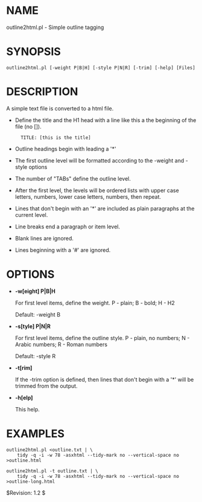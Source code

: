 # NAME

outline2html.pl - Simple outline tagging

# SYNOPSIS

    outline2html.pl [-weight P|B|H] [-style P|N|R] [-trim] [-help] [Files] 

# DESCRIPTION

A simple text file is converted to a html file.

- Define the title and the H1 head with a line like this a the
beginning of the file (no \[\]).

        TITLE: [this is the title]

- Outline headings begin with leading a '\*'
- The first outline level will be formatted according to the
-weight and -style options
- The number of "TABs" define the outline level.
- After the first level, the levels will be ordered lists with
upper case letters, numbers, lower case letters, numbers, then repeat.
- Lines that don't begin with an '\*' are included as plain
paragraphs at the current level.
- Line breaks end a paragraph or item level.
- Blank lines are ignored.
- Lines beginning with a '#' are ignored.

# OPTIONS

- **-w\[eight\] P|B|H**

    For first level items, define the weight.
    P - plain; B - bold; H - H2

    Default: -weight B

- **-s\[tyle\] P|N|R**

    For first level items, define the outline style.
    P - plain, no numbers; N - Arabic numbers; R - Roman numbers

    Default: -style R

- **-t\[rim\]**

    If the -trim option is defined, then lines that don't begin with a '\*'
    will be trimmed from the output.

- **-h\[elp\]**

    This help.

# EXAMPLES

    outline2html.pl <outline.txt | \
        tidy -q -i -w 78 -asxhtml --tidy-mark no --vertical-space no >outline.html

    outline2html.pl -t outline.txt | \
        tidy -q -i -w 78 -asxhtml --tidy-mark no --vertical-space no >outline-long.html

$Revision: 1.2 $
